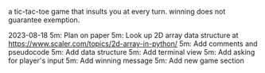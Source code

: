 a tic-tac-toe game that insults you at every turn. winning does not guarantee exemption.

2023-08-18
5m: Plan on paper
5m: Look up 2D array data structure at https://www.scaler.com/topics/2d-array-in-python/
5m: Add comments and pseudocode
5m: Add data structure 
5m: Add terminal view
5m: Add asking for player's input
5m: Add winning message
5m: Add new game section
